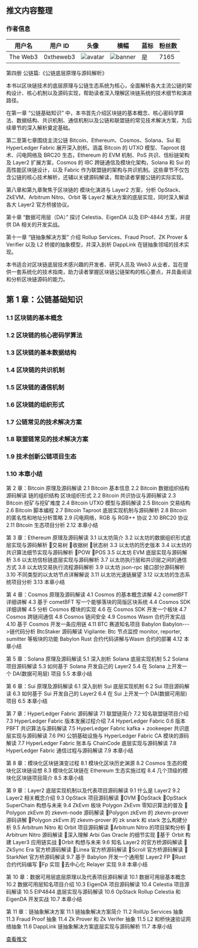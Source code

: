 ## 推文内容整理

### 作者信息
| 用户名 | 用户 ID | 头像 | 横幅 | 蓝标 | 粉丝数 |
|--------|---------|------|------|------|--------|
| The Web3 | 0xtheweb3 | ![avatar](https://pbs.twimg.com/profile_images/1781583634979262466/j59yosRR_normal.jpg) | ![banner](https://pbs.twimg.com/profile_banners/1751058789783289856/1713538465) | 是 | 7165 |

第四册 公链篇:《公链底层原理与源码解析》

本书以区块链技术的底层原理与公链生态系统为核心，全面解析各大主流公链的架构设计、核心机制以及源码实现，帮助读者深入理解区块链系统的技术细节和演进路径。

在第一章 “公链基础知识” 中，本书首先介绍区块链的基本概念、核心密码学算法、数据结构、共识机制、通信机制以及公链和联盟链的常见技术解决方案，为后续章节的深入解析奠定基础。

第二至第七章围绕主流公链 Bitcoin、Ethereum、Cosmos、Solana、Sui 和 HyperLedger Fabric 展开深入剖析。涵盖 Bitcoin 的 UTXO 模型、Taproot 技术、闪电网络及 BRC20 生态，Ethereum 的 EVM 机制、PoS 共识、信标链架构及 Layer2 扩展方案，Cosmos 的 IBC 跨链通信及模块化架构，Solana 和 Sui 的高性能区块链设计，以及 Fabric 作为联盟链的架构与共识机制。这些章节不仅包含公链的核心技术解析，还辅以关键源码解读，帮助读者掌握公链的实际实现。

第八章和第九章聚焦于区块链的 模块化演进与 Layer2 方案，分析 OpStack、ZkEVM、Arbitrum Nitro、Orbit 等 Layer2 解决方案的底层实现，同时深入解读各大 Layer2 官方桥接协议。

第十章 “数据可用层（DA）” 探讨 Celestia、EigenDA 以及 EIP-4844 方案，并提供 DA 相关的开发实战。

第十一章 “链抽象解决方案” 介绍 Rollup Services、Fraud Proof、ZK Prover & Verifier 以及 L2 桥接的抽象模型，并深入剖析 DappLink 在链抽象领域的技术实现。

本书适合对区块链底层技术感兴趣的开发者、研究人员及 Web3 从业者，旨在提供一套系统化的技术指南，助力读者掌握区块链公链架构的核心要点，并具备阅读和分析区块链源码的能力。

## 第 1 章：公链基础知识
### 1.1 区块链的基本概念
### 1.2 区块链的核心密码学算法
### 1.3 区块链的基本数据结构
### 1.4 区块链的共识机制
### 1.5 区块链的通信机制
### 1.6 区块链的组织形式
### 1.7 公链常见的技术解决方案
### 1.8 联盟链常见的技术解决方案
### 1.9 技术创新公链项目生态
### 1.10 本章小结

第 2 章：Bitcoin 原理及源码解读
2.1 Bitcoin 基本信息
2.2 Bitcoin 数据组织结构源码解读
链的组织结构
区块组织形式
2.2 Bitcoin 共识协议与源码解读
2.3 Bitcoin 挖矿与挖矿难度
2.4 Bitcoin UTXO 模型与源码解读
2.5 Bitcoin 交易结构
2.6 Bitcoin 脚本编程
2.7 Bitcoin Taproot 底层实现机制与源码解析
2.8 Bitcoin 的匿名性和地址分析策略
2.9 闪电网络，RGB 与 RGB++ 协议
2.10 BRC20 协议
2.11 Bitcoin 生态项目分析
2.12 本章小结

第 3 章：Ethereum 原理及源码解读
3.1 以太坊简介
3.2 以太坊的数据组织形式底层实现与源码解析
🛞交易树
🛞收据树
🛞状态树
3.3 以太坊的历史版本
3.4 以太坊的共识算法细节实现与源码解析
🛞POW
🛞POS
3.5 以太坊 EVM 底层实现与源码解析
3.6 以太坊信标链底层实现与源码解析
3.7 以太坊执行层和共识层之间的通信方式
3.8 以太坊交易执行流程源码解析
3.9 以太坊 json-rpc 接口部分源码解析
3.10 不同类型的以太坊节点详解解说
3.11 以太坊光速链展望
3.12 以太坊的生态系统项目分析
3.13 本章小结

第 4 章：Cosmos 原理及源码解读
4.1 Cosmos 的基本概念讲解
4.2 cometBFT 详细讲解
4.3 基于 cometBFT 写一个能够落块的简版区块系统
4.4 Cosmos SDK 详细讲解
4.5 分析 Cosmos 模块的实现
4.6 在 Cosmos SDK 开发一个板块
4.7 Cosmos 跨链间通信
4.8 Cosmos 链间安全
4.9 Cosmos Wasm 合约开发实战
4.10 基于 Cosmos 开发一条应用链
4.11 BTC 赛道知名项目 Babylon
Babylon--->链代码分析
BtcStaker 源码解读
Vigilante: Btc 节点监控 monitor, reporter, sumitter 等板块的功能
Babylon Rust 合约代码讲解与Wasm 合约的部署
4.12 本章小结

第 5 章：Solana 原理及源码解读
5.1 深入剖析 Solana 底层实现机制
5.2 Solana 项目源码解读
5.3 如何基于 Solana 开发自己的 Layer2
5.4 在 Solana 上开发一个 DA(数据可用层) 项目
5.5 本章小结

第 6 章：Sui 原理及源码解读
6.1 深入剖析 Sui 底层实现机制
6.2 Sui 项目源码解读
6.3 如何基于 Sui 开发自己的 Layer2
6.4 在 Sui 上开发一个 DA(数据可用层) 项目
6.5 本章小结

第 7 章：HyperLedger Fabric 源码解读
7.1 联盟链简介
7.2 知名联盟链项目介绍
7.3 HyperLedger Fabric 版本发展过程介绍
7.4 HyperLedger Fabric 0.6 版本 PBFT 共识算法与源码解读
7.5 HyperLedger Fabric kafka + zookeeper 共识底层实现与源码解读
7.6 PKI 公钥基础设施与 HyperLedger Fabric CA 模块的源码解读
7.7 HyperLedger Fabric 账本与 ChainCode 底层实现与源码解读
7.8 HyperLedger Fabric 通信过程与源码解读
7.9 本章小结

第 8 章：模块化区块链演变过程
8.1 模块化区块历史渊源
8.2 Cosmos 生态的模块化区块链设想
8.3 模块化区块链在 Ethereum 生态实施过程
8.4 几个顶级的模块化区块链项目简介
8.5 本章小结

第 9 章：Layer2 底层实现机制以及代表项目源码解读
9.1 什么是 Layer2
9.2 Layer2 相关概念介绍
9.3 OpStack 项目源码解读
🛞OVM
🛞OpStack
🛞OpStack SuperChain 构想与未来
9.4 ZkEvm 板块 Polygon ZkEvm
零知识算法的普及
🛞Polygon zkEvm 的 zkevm-node 源码解读
🛞Polygon zkEvm 的 zkevm-prover 源码讲解
🛞Polygon zkEvm 的 zkevm-prover 的 zk snark 和 stark 怎么构建分析
9.5 Arbitrum Nitro 和 Orbit 项目源码解读
🛞Arbitrum Nitro 的项目架构分析
🛞Arbitrum Nitro 源码解读
🛞深入理解 Arbi Gas Oracle 的细节实现
🛞基于 Orbit 构建 Layer3 应用链实战
🛞Orbit 构想与未来
9.6  知名 Layer2 的官方桥源码解读
🛞ZkSync Era 官方桥源码解读
🛞Linea 官方桥源码解读
🛞Scroll 官方桥源码解读
🛞StarkNet 官方桥源码解读
9.7 基于 Babylon 开发一个通用型 Layer2 FP
🛞Rust 合约代码编写
🛞Fp 实现
🛞去中心化 Relayer 实现
9.8 本章小结

第 10 章：数据可用层底层原理以及代表项目源码解读
10.1 数据可用层基本概念
10.2 数据可用层知名项目介绍
10.3  EigenDA 项目源码解读
10.4 Celestia 项目源码解读
10.5 EIP4844 底层实现与源码解读
10.6 OpStack Rollup Celestia 和 EigenDA 开发实战
10.7 本章小结

第 11 章：链抽象解决方案
11.1 链抽象解决方案简介
11.2 RollUp Services 抽象
11.3 Fraud Proof 抽象
11.4 Zk Prover 和 Zk Verifer 抽象
11.5 L2 和桥快速验证网络抽象
11.6 DappLink 链抽象解决方案底层实现与源码解析
11.7 本章小结

[查看推文](https://x.com/0xtheweb3/status/1885864350134796538)
